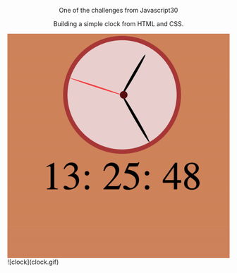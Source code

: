 <p align="center">One of the challenges from Javascript30</p>

<p align="center">Building a simple clock from HTML and CSS. </p>


<img align="center" src="clock.gif">
![clock](clock.gif)